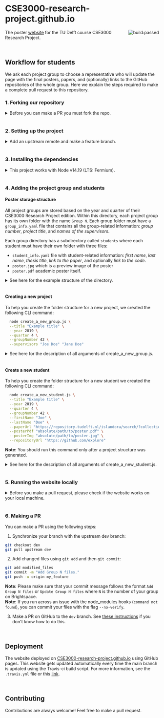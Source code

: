 # CSE3000-research-project.github.io

<img src="https://app.travis-ci.com/CSE3000-research-project/cse3000-research-project.github.io.svg?branch=master&amp;status=passed" alt="build:passed"  style="float:right;">

The poster [website](https://CSE3000-research-project.github.io) for the TU Delft course CSE3000 Research Project.

<br>

## Workflow for students

We ask each project group to choose a representative who will update the page with the final posters, papers, and (optionally) links to the GitHub repositories of the whole group. Here we explain the steps required to make a complete pull request to this repository.

### 1. Forking our repository
<details>
<summary>
Before you can make a PR you must fork the repo.
</summary>

1. Click on the "Fork" button near the top of the page. This creates a copy of the code under your account on the GitHub user account. For more details on how to fork a repository see [this guide](https://docs.github.com/en/get-started/quickstart/fork-a-repo).

2. Clone your fork of the repo from your GitHub account to your local disk:

```bash
git clone git@github.com:YourLogin/cse3000-research-project.github.io.git
cd cse3000-research-project.github.io
```
</details>

<br>

### 2. Setting up the project
<details>
<summary>
Add an upstream remote and make a feature branch.
</summary>

1. Add a new upstream remote by executing the following command.

```bash
git remote add upstream https://github.com/CSE3000-research-project/cse3000-research-project.github.io.git
```

1. Synchronize your branch with the upstream dev branch:

```bash
git checkout dev
git pull upstream dev
```

3. Create a feature branch to hold your development changes:

```bash
git checkout -b group_N
```

</details>

<br>

### 3. Installing the dependencies
<details>
<summary>
This project works with Node v14.19 (LTS: Fermium).
</summary>

You can download Node.js from [the Node website](https://nodejs.org/en/download/). 

Consider using a version manager to easily change between the Node versions. As one option, you can install `nvm` which also works on Windows [if you are using WLS](https://docs.microsoft.com/en-us/windows/dev-environment/javascript/nodejs-on-wsl).

After setting up the correct version of Node, install the dependencies:

```bash
npm install
```

</details>

<br>

### 4. Adding the project group and students

#### Poster storage structure

All project groups are stored based on the year and quarter of their CSE3000 Research Project edition. Within this directory, each project group has its own folder with the name `Group N`.
Each group folder must have a `group_info.yaml` file that contains all the group-related information: *group number*, *project title*, and *names of the supervisors*.  

Each group directory has a subdirectory called `students` where each student must have their own folder with three files:

* `student_info.yaml` file with student-related information: *first name*, *last name*, *thesis title*, *link to the paper*, and optionally *link to the code*.
* `poster.jpg` which is a preview image of the poster
* `poster.pdf` academic poster itself.

<details>
<summary>
See here for the example structure of the directory.
</summary>

```
content
└───posters
    └───2021
        └───Q4
        │   └───Group 1
        │   │   │   group_info.yaml
        │   │   └───students
        │   │       └───John Doe
        │   │       │       poster.jpg
        │   │       │       poster.pdf
        │   │       │       student_info.yaml
```
</details>

<br>

#### Creating a new project

To help you create the folder structure for a new project, we created the following CLI command:

```bash
  node create_a_new_group.js \
  --title "Example title" \
  --year 2019 \
  --quarter 4 \
  --groupNumber 42 \
  --supervisors "Joe Doe" "Jane Doe"
```

<details>
<summary>
See here for the description of all arguments of create_a_new_group.js.
</summary>

| Parameter     | Type           | Description |
| :------------ | :------------- | :-----------|
| `title`       | `string`       | **Required**. The title of the project. |
| `year`        | `int`          | Year when the project was conducted. By default the current year. |
| `quarter`     | `int`          | **Required**. Quarter when the project was conducted. |
| `groupNumber` | `string`       | **Required**. Your group number on BrightSpace. |
| `supervisors` | `List[string]` | A list of supervisor names. |
</details>

<br>

#### Create a new student

To help you create the folder structure for a new student we created the following CLI command:

```bash
  node create_a_new_student.js \
  --title "Example title" \
  --year 2019 \
  --quarter 4 \
  --groupNumber 42 \
  --firstName "Joe" \
  --lastName "Doe" \
  --paperUrl "https://repository.tudelft.nl/islandora/search/?collection=education" \
  --posterPdf "absolute/path/to/poster.pdf" \
  --posterImg "absolute/path/to/poster.jpg" \
  --repositoryUrl "https://github.com/explore"
```

**Note:** You should run this command only after a project structure was generated.

<details>
<summary>
See here for the description of all arguments of create_a_new_student.js.
</summary>

| Parameter       | Type     | Description |
| :---------------| :------- | :-----------|
| `title`         | `string` | **Required**. The title of the project. |
| `year`          | `int`    | Year when the project was conducted. By default the current year. |
| `quarter`       | `int`    | **Required**. Quarter when the project was conducted. |
| `groupNumber`   | `string` | **Required**. Your group number on BrightSpace. |
| `firstName`     | `string` | **Required**. The first name of the student. |
| `lastName`      | `string` | **Required**. The last name of the student |
| `paperUrl`      | `string` | A link to the TU Delft repository version of your paper |
| `posterPdf`     | `string` | An *absolute* path to the location of the pdf version of your poster. If the flag is left empty, you have to add the pdf manually. **Important:** the website cannot be built if this image is not present in your folder. |
| `posterImg`     | `string` | An *absolute* path to the location of the JPG version of your poster. This image will be used as a preview of your poster. If the flag is left empty, you have to add the image manually. **Important:** the website cannot be built if this image is not present in your folder. |
| `repositoryUrl` | `string` | A link to the GitHub repository with project code |
</details>

<br>

### 5. Running the website locally
<details>
<summary>
Before you make a pull request, please check if the website works on your local machine.
</summary>

#### Develop

To start a development server run the following command:

```bash
  npm start
```

and navigate to `localhost:8000`.

#### Build

You can also build the static website. First run:

```bash
  npm run build
```

and then:

```bash
  npm run serve
```

and finally navigate to `localhost:9000`.
</details>

<br>

### 6. Making a PR

You can make a PR using the following steps:

1. Synchronize your branch with the upstream dev branch:

```bash
git checkout dev
git pull upstream dev
```

2. Add changed files using `git add` and then `git commit`:

```bash
git add modified_files
git commit -m "Add Group N files."
git push -u origin my_feature
```

**Note:** Please make sure that your commit message follows the format `Add Group N files` or `Update Group N files` where `N` is the number of your group on Brightspace.  
**Note:** If you run across an issue with the node_modules hooks (`command not found`), you can commit your files with the flag `--no-verify`.

3. Make a PR on GitHub to the `dev` branch. See [these instructions](https://docs.github.com/en/github/collaborating-with-pull-requests/proposing-changes-to-your-work-with-pull-requests/creating-a-pull-request-from-a-fork) if you don't know how to do this.

<br>

## Deployment

The website deployed on [CSE3000-research-project.github.io](https://CSE3000-research-project.github.io) using GitHub pages.
This website gets updated automatically every time the main branch is updated using the Travis-ci build script.
For more information, see the `.travis.yml` file or this [link](https://www.gatsbyjs.com/docs/how-to/previews-deploys-hosting/how-gatsby-works-with-github-pages/).

<br>

## Contributing

Contributions are always welcome! Feel free to make a pull request.

